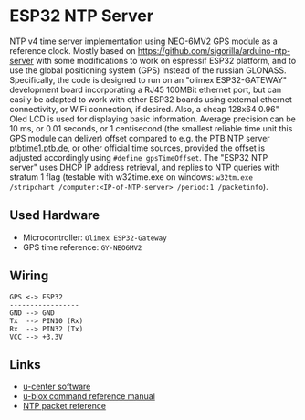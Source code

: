 # ESP32 NTP Server

NTP v4 time server implementation using NEO-6MV2 GPS module as a reference clock. Mostly based on https://github.com/sigorilla/arduino-ntp-server with some modifications to work on espressif ESP32 platform, and to use the global positioning system (GPS) instead of the russian GLONASS. Specifically, the code is designed to run on an "olimex ESP32-GATEWAY" development board incorporating a RJ45 100MBit ethernet port, but can easily be adapted to work with other ESP32 boards using external ethernet connectivity, or WiFi connection, if desired. Also, a cheap 128x64 0.96" Oled LCD is used for displaying basic information. Average precision can be 10 ms, or 0.01 seconds, or 1 centisecond (the smallest reliable time unit this GPS module can deliver) offset compared to e.g. the PTB NTP server [ptbtime1.ptb.de](https://www.ptb.de/cms/en/ptb/fachabteilungen/abtq/gruppe-q4/ref-q42/time-synchronization-of-computers-using-the-network-time-protocol-ntp.html), or other official time sources, provided the offset is adjusted accordingly using `#define gpsTimeOffset`. The "ESP32 NTP server" uses DHCP IP address retrieval, and replies to NTP queries with stratum 1 flag (testable with w32time.exe on windows: `w32tm.exe /stripchart /computer:<IP-of-NTP-server> /period:1 /packetinfo`).


## Used Hardware

* Microcontroller: `Olimex ESP32-Gateway`
* GPS time reference: `GY-NEO6MV2`


## Wiring
```
GPS <-> ESP32
-----------------
GND --> GND
Tx  --> PIN10 (Rx)
Rx  --> PIN32 (Tx)
VCC --> +3.3V
```


## Links

* [u-center software](https://www.u-blox.com/en/product/u-center-windows)
* [u-blox command reference manual](https://www.u-blox.com/sites/default/files/products/documents/u-blox6-GPS-GLONASS-QZSS-V14_ReceiverDescrProtSpec_%28GPS.G6-SW-12013%29_Public.pdf)
* [NTP packet reference](https://www.cisco.com/c/en/us/about/press/internet-protocol-journal/back-issues/table-contents-58/154-ntp.html)

